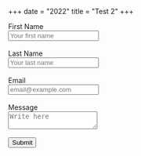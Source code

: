 +++
date = "2022"
title = "Test 2"
+++

<form method="post" name="Contact" netlify>
    <label for="fname">First Name</label>
    <br>
    <input type="text" id="fname" name = "firstname" placeholder = "Your first name">
    <br>
    <br>
    <label for="lname">Last Name</label>
    <br>
    <input type="text" id="lname" name = "lastname" placeholder = "Your last name">
    <br>
    <br>
    <label for="email">Email</label>
    <br>
    <input type="text" id="email" name = "email" placeholder = "email@example.com">
    <br>
    <br>
    <label for="message">Message</label>
    <br>
    <textarea id="message" name type="text" id="email" name = "email" placeholder = "Write here" style="height:
    200px>"></textarea>
    <br>
    <br>
    <input type="submit" value="Submit" style="nothing">
</form>